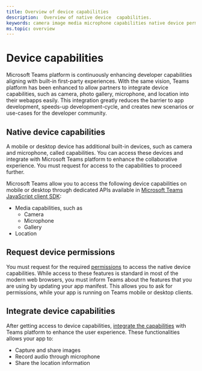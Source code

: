 ```yaml
---
title: Overview of device capabilities
description:  Overview of native device  capabilities.
keywords: camera image media microphone capabilities native device permissions 
ms.topic: overview
---
```


# Device capabilities 

Microsoft Teams platform is continuously enhancing developer capabilities aligning with built-in first-party  experiences. With the same vision, Teams platform has been enhanced to allow partners to integrate device capabilities, such as camera, photo gallery, microphone, and location into their webapps easily. This integration greatly reduces the barrier to app development, speeds-up development-cycle, and creates new scenarios or use-cases for the developer community.

## Native device capabilities

A mobile or desktop device has additional built-in devices, such as camera and microphone, called capabilities. You can access these devices and integrate with Microsoft Teams platform to enhance the collaborative experience. You must request for access to the capabilities to proceed further.

Microsoft Teams allow you to access the following device capabilities on mobile or desktop through dedicated APIs available in [Microsoft Teams JavaScript client SDK](/javascript/api/overview/msteams-client?view=msteams-client-js-latest&preserve-view=true):
* Media capabilities, such as
    * Camera
    * Microphone
    * Gallery
* Location

## Request device permissions

You must request for the required [permissions](native-device-permissions.md) to access the native device capabilities. While access to these features is standard in most of the modern web browsers, you must inform Teams about the features that you are using by updating your app manifest. This allows you to ask for permissions, while your app is running on Teams mobile or desktop clients.
 
 ## Integrate device capabilities

After getting access to device capabilities, [integrate the capabilities](mobile-camera-image-permissions.md) with Teams platform to enhance the user experience. These functionalities allows your app to:

* Capture and share images
* Record audio through microphone
* Share the location information



